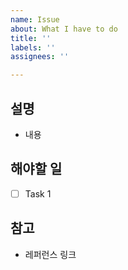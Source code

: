 ```yaml
---
name: Issue
about: What I have to do
title: ''
labels: ''
assignees: ''

---
```


## 설명
- 내용

## 해야할 일
- [ ] Task 1

## 참고
- 레퍼런스 링크
